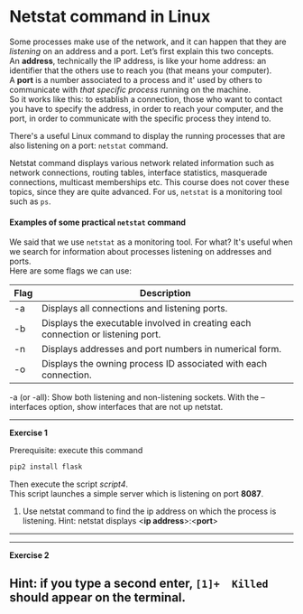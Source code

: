 # Netstat command in Linux

Some processes make use of the network, and it can happen that they are *listening* on an address and a port.
Let’s first explain this two concepts. <br>
An **address**, technically the IP address, is like your home address: an identifier that the others use to reach you (that means your computer).
<br>
A **port** is a number associated to a process and it' used by others to communicate with *that specific process* running on the machine. <br>
So it works like this: to establish a connection, those who want to contact you have to specify the address, in order to reach your computer, and the port,
in order to communicate with the specific process they intend to.

There's a useful Linux command to display the running processes that are also listening on a port: ``netstat`` command.


Netstat command displays various network related information such as network connections, routing tables, interface statistics, masquerade connections, multicast memberships etc. This course does not cover these topics, since they are quite advanced. For us, ``netstat`` is a monitoring tool such as ``ps``.

#### Examples of some practical ``netstat`` command

We said that we use ``netstat`` as a monitoring tool. For what? It's useful when we search for information about processes listening on addresses and ports. <br>
Here are some flags we can use:

| **Flag** | **Description** |
| -------- | --------------- |
| -a | Displays all connections and listening ports. |
| -b | Displays the executable involved in creating each connection or listening port. |
| -n | Displays addresses and port numbers in numerical form. |
| -o | Displays the owning process ID associated with each connection. |

-a (or -all): Show both listening and non-listening sockets. With the –interfaces option, show interfaces that are not up
netstat.

---
**Exercise 1**

Prerequisite: execute this command
```bash
pip2 install flask
```
Then execute the script *script4*.
<br>
This script launches a simple server which is listening on port **8087**.

1. Use netstat command to find the ip address on which the process is listening.
  Hint: netstat displays \<**ip address**>:\<**port**>

---


---
**Exercise 2**


 Hint: if you type a second enter, ``[1]+  Killed`` should appear on the terminal.
---